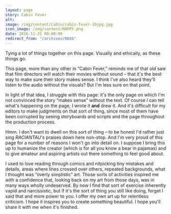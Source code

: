 ```yaml
---
layout: page
story: Cabin Fever
alt:
image: /img/content/Cabin/cabin-fever-10jpg.jpg
icon_image: /img/content/HAPPY.png
date: 2016-11-21 00:00:00
redirect_from: "/archives/0046"
---
```



Tying a lot of things together on this page. Visually and ethically, as these things go.

This page, more than any other in “Cabin Fever,” reminds me of that old saw that film directors will watch their movies without sound – that it's the best way to make sure their story makes sense. I think I've also heard they'll listen to the audio without the visuals? But I'm less sure on that point.

In light of that idea, I struggle with this page: it's the only page on which I'm not convinced the story “makes sense” without the text. Of course *I*&nbsp;can tell what's happening on the page; I wrote it **and**&nbsp;drew it. And it's difficult for my editors to make judgments on that sort of thing, since most of them have been corrupted by seeing storyboards and scripts and the page throughout the production process.

Hmm. I don't want to dwell on this sort of thing – to be honest I'd rather just sing *RACIANTAU*'s praises down here non-stop. And I'm very proud of this page for a number of reasons I won't go into detail on. I suppose I bring this up to humanize the creator (which is for all you know a bear in pajamas) and to give amateur and aspiring artists out there something to feel good about.

I used to love reading through comics and nitpicking tiny mistakes and details, areas where lines crossed over others, repeated backgrounds, what I thought was “overly simplistic” art. Those sorts of activities inspired me with a confidence that, looking back on my art from those days, was in many ways wholly undeserved. By now I find that sort of exercise inherently vapid and narcissistic, but if it's the sort of thing you still like doing, forget I said that and more power to you. I offer my own art up for relentless criticism. I hope it inspires you to create something beautiful. I hope you'll share it with me when it's finished.
